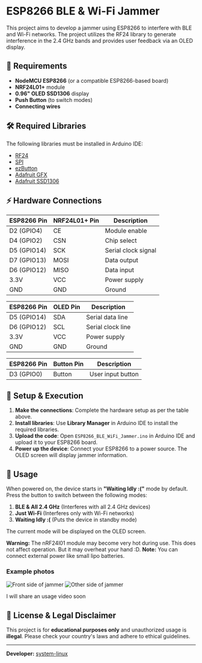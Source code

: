 # ESP8266 BLE & Wi-Fi Jammer

This project aims to develop a jammer using ESP8266 to interfere with BLE and Wi-Fi networks. The project utilizes the RF24 library to generate interference in the 2.4 GHz bands and provides user feedback via an OLED display.

## 📌 Requirements

- **NodeMCU ESP8266** (or a compatible ESP8266-based board)
- **NRF24L01+** module
- **0.96" OLED SSD1306** display
- **Push Button** (to switch modes)
- **Connecting wires**

## 🛠 Required Libraries

The following libraries must be installed in Arduino IDE:

- [RF24](https://github.com/nRF24/RF24)
- [SPI](https://www.arduino.cc/en/reference/SPI)
- [ezButton](https://github.com/ArduinoGetStarted/button)
- [Adafruit GFX](https://github.com/adafruit/Adafruit-GFX-Library)
- [Adafruit SSD1306](https://github.com/adafruit/Adafruit_SSD1306)

## ⚡ Hardware Connections

| ESP8266 Pin | NRF24L01+ Pin | Description |
|------------|---------------|-------------|
| D2 (GPIO4) | CE            | Module enable |
| D4 (GPIO2) | CSN           | Chip select |
| D5 (GPIO14)| SCK           | Serial clock signal |
| D7 (GPIO13)| MOSI          | Data output |
| D6 (GPIO12)| MISO          | Data input |
| 3.3V       | VCC           | Power supply |
| GND        | GND           | Ground |

| ESP8266 Pin | OLED Pin | Description |
|------------|---------|-------------|
| D5 (GPIO14)| SDA     | Serial data line |
| D6 (GPIO12)| SCL     | Serial clock line |
| 3.3V       | VCC     | Power supply |
| GND        | GND     | Ground |

| ESP8266 Pin | Button Pin | Description |
|------------|---------|-------------|
| D3 (GPIO0) | Button  | User input button |

## 🚀 Setup & Execution

1. **Make the connections**: Complete the hardware setup as per the table above.
2. **Install libraries**: Use **Library Manager** in Arduino IDE to install the required libraries.
3. **Upload the code**: Open `ESP8266_BLE_WiFi_Jammer.ino` in Arduino IDE and upload it to your ESP8266 board.
4. **Power up the device**: Connect your ESP8266 to a power source. The OLED screen will display jammer information.

## 📡 Usage

When powered on, the device starts in **"Waiting Idly :("** mode by default.
Press the button to switch between the following modes:

1. **BLE & All 2.4 GHz** (Interferes with all 2.4 GHz devices)
2. **Just Wi-Fi** (Interferes only with Wi-Fi networks)
3. **Waiting Idly :(** (Puts the device in standby mode)

The current mode will be displayed on the OLED screen.

**Warning:** The nRF24l01 module may become very hot during use. This does not affect operation. But it may overheat your hand :D.
**Note:** You can connect external power like small lipo batteries.

### Example photos
![Front side of jammer](https://github.com/system-linux/FazJammer/blob/f7895b19fa5819ae011fccfad6261fd778de5186/photos/1.jpg?raw=true)
![Other side of jammer](https://github.com/system-linux/FazJammer/blob/f7895b19fa5819ae011fccfad6261fd778de5186/photos/2.jpg?raw=true)

I will share an usage video soon

## 📜 License & Legal Disclaimer

This project is for **educational purposes only** and unauthorized usage is **illegal**. Please check your country's laws and adhere to ethical guidelines.

---

**Developer:** [system-linux](https://github.com/system-linux)

